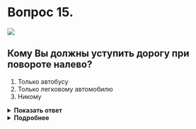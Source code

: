 # Вопрос 15.

![](https://s.drom.ru/i24228/pdd/tickets/2016/1543885380.jpg)

## Кому Вы должны уступить дорогу при повороте налево?

1. Только автобусу
2. Только легковому автомобилю
3. Никому

<details>
<summary><b>Показать ответ</b></summary>
Правильный ответ: 1
</details>
<details>
<summary><b>Подробнее</b></summary>
Перекрёсток неравнозначный. Главная дорога меняет направление. Транспортные средства, находящиеся на главной дороге, имеют преимущество, между собой руководствуются «правилом правой руки». У Вас помеха справа, уступаете автобусу. Легковой автомобиль проедет последним, так как находится на второстепенной дороге.
(Пункты 13.9, 13.10, 13.11 ПДД)
</details>